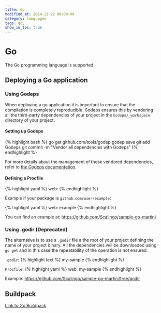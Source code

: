 ```yaml
---
title: Go
modified_at: 2014-12-22 00:00:00
category: languages
tags: go,
show_in_toc: true
---
```


# Go

The Go programming language is supported.

## Deploying a Go application

### Using Godeps

When deploying a go application it is important to ensure that the
compilation is completely reproducible.  Godeps ensures this by vendoring
all the third-party dependencies of your project in the `Godeps/_workspace`
directory of your project.

#### Setting up Godeps

{% highlight bash %}
go get github.com/tools/godep
godep save <package of your project>
git add Godeps
git commit -m "Vendor all dependencies with Godeps"
{% endhighlight %}

For more details about the management of these vendored dependencies,
refer to [the Godeps documentation](https://github.com/tools/godep).

#### Defining a Procfile

{% highlight yaml %}
web: <base package name>
{% endhighlight %}

Example if your package is `github.com/user/example`:

{% highlight yaml %}
web: example
{% endhighlight %}

You can find an example at: https://github.com/Scalingo/sample-go-martini

### Using .godir (Deprecated)

The alternative is to use a `.godir` file a the root of your project
defining the name of your project binary. All the dependencies will be
downloaded using `go get` and in this case the repeatability of the
operation is not ensured.

`.godir`:
{% highlight text %}
my-sample
{% endhighlight %}

`Procfile`:
{% highlight yaml %}
web: my-sample
{% endhighlight %}

Example: https://github.com/Scalingo/sample-go-martini/tree/godir

## Buildpack

[Link to Go Buildpack](https://github.com/kr/heroku-buildpack-go)
